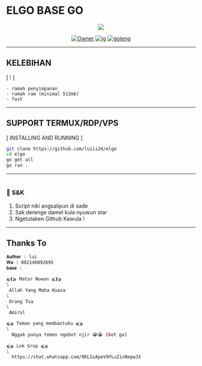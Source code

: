 # ELGO BASE GO


<div align="center">
<img src="https://files.catbox.moe/6iuebf.webp">
</div>

<p align="center">
<a href="https://wa.me/6282146092695"><img title="Owner" src="https://img.shields.io/badge/ASK-25D366?style=for-the-badge&logo=whatsapp&logoColor=white" /></a>
<a href="https://instagram.com/lui.s.pd.kom.h.i.kanjeng.prabu"><img title = "ig" src="https://img.shields.io/badge/FOLLOW%20ME-Instagram%20white?style=for-the-badge&logo=instagram&logoColor=white&color=E5446D" /></a>
<a href="https://go.dev/doc/install"><img title="goleng" src="https://img.shields.io/badge/GO-Instagram%20white?style=for-the-badge&logo=go&logoColor=white&color=02C3BD" /></a>
</p>

-----------------------------------------------------------------------------------------------

## KELEBIHAN
[ ! ]

```
- ramah penyimpanan
- ramah ram (minimal 512mb)
- fast 
```

---------

## SUPPORT TERMUX/RDP/VPS
[ INSTALLING AND RUNNING ]

```bash
git clone https://github.com/luiii24/elgo
cd elgo
go get all
go run .
```

---------

#
### 📮 S&K
1.  Script niki angsalipun di sade
2. Sak derenge damel kula nyuwun star
3. Ngetutaken Github Kawula !
---------

## Thanks To
```bash
𝐀𝐮𝐭𝐡𝐨𝐫 : lui
𝐖𝐚 : 082146092695
𝐛𝐚𝐬𝐞 : -

⫹❰⫺ Matur Nuwun ⫹❱⫺
⭝ 
 Allah Yang Maha Kuasa
⭝
 Orang Tua
⭝
 Amirul

⫹⫺ Teman yang membantuku ⫹⫺
⭝
  Nggak punya temen ngebot njir 😭😭 (bot go)
  
⫹⫺ Lnk Grup ⫹⫺
⭝
  https://chat.whatsapp.com/8KLSiApeV9YLuZixNepwJX

